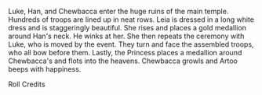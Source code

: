 Luke, Han, and Chewbacca enter the huge ruins of the main
temple. Hundreds of troops are lined up in neat rows. Leia is
dressed in a long white dress and is staggeringly beautiful.
She rises and places a gold medallion around Han's neck. He
winks at her. She then repeats the ceremony with Luke, who
is moved by the event. They turn and face the assembled
troops, who all bow before them. Lastly, the Princess places
a medallion around Chewbacca's and flots into the heavens.
Chewbacca growls and Artoo beeps with happiness.


Roll Credits
